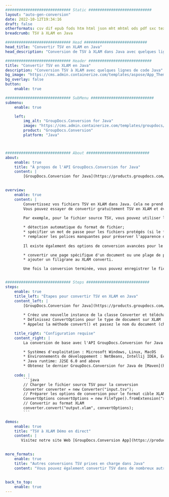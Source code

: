 ```yaml
---
############################# Static ############################
layout: "auto-gen-conversion"
date: 2022-10-12T19:34:16
draft: false
otherformats: csv dif epub fods htm html json mht mhtml ods pdf sxc tex tsv xlam xls xlsb xlsm xlsx xlt xltm xltx xml xps
breadcrumb: TSV à XLAM en Java

############################# Head ############################
head_title: "Convertir TSV en XLAM en Java"
head_description: "Conversion de TSV à XLAM dans Java avec quelques lignes de code. Convertissez plus de 160 formats de fichiers à l'aide de l'API de conversion de documents GroupDocs pour Java"

############################# Header ############################
title: "Convertir TSV en XLAM en Java"
description: "Conversion TSV à XLAM avec quelques lignes de code Java"
bg_image: "https://cms.admin.containerize.com/templates/aspose/App_Themes/V3/images/bg/header1.png"
bg_overlay: false
button:
    enable: true

############################# SubMenu ############################
submenu:
    enable: true

    left:
        img_alt: "GroupDocs.Conversion for Java"
        image: "https://cms.admin.containerize.com/templates/groupdocs/images/product-logos/90x90-noborder/groupdocs-conversion-java.png"
        product: "GroupDocs.Conversion"
        platform: "Java"



############################# About ############################
about:
    enable: true
    title: "À propos de l'API GroupDocs.Conversion for Java"
    content: |
        [GroupDocs.Conversion for Java](https://products.groupdocs.com/conversion/java/) est une API de conversion de format de fichier avancée pour la conversion entre les formats d'image et de document populaires tels que Microsoft Office, OpenDocument, PDF, HTML, e-mail, CAO. et bien plus encore avec seulement quelques lignes de code. L'API native détecte automatiquement les formats des documents originaux et propose de nombreuses options de personnalisation des documents convertis. Outre la fonction d'extraction d'informations d'un document, il prend également en charge la mise en cache des résultats de conversion sur le disque local par défaut. Cependant, tout type de stockage de cache peut être pris en charge en implémentant les interfaces appropriées - Amazon S3, Dropbox, Google Drive, Windows Azure, Reddis ou tout autre.
    

overview:
    enable: true
    content: |
        Convertissez vos fichiers TSV en XLAM dans Java. Cela ne prend que quelques lignes de code Java sur n'importe quelle plate-forme de votre choix, telle que Windows, Linux, macOS.
        Vous pouvez essayer de convertir gratuitement TSV en XLAM et évaluer la qualité des résultats de conversion. En plus des scripts de conversion de fichiers simples, vous pouvez essayer des options plus sophistiquées pour charger le fichier source TSV et stocker la sortie XLAM. 
        
        Par exemple, pour le fichier source TSV, vous pouvez utiliser les options de chargement suivantes :

        * détection automatique du format de fichier;
        * spécifier un mot de passe pour les fichiers protégés (si le format de fichier le prend en charge);
        * remplacer les polices manquantes pour préserver l'apparence du document.
        
        Il existe également des options de conversion avancées pour le fichier XLAM :

        * convertir une page spécifique d'un document ou une plage de pages;
        * ajouter un filigrane au XLAM converti.

        Une fois la conversion terminée, vous pouvez enregistrer le fichier XLAM dans votre chemin de fichier local ou dans un stockage tiers tel que FTP, Amazon S3, Google Drive, Dropbox, etc. Veuillez noter - pour convertir TSV à XLAM, vous n'avez pas besoin d'installer de logiciel supplémentaire, tel que MS Office, Open Office, Adobe Acrobat Reader, etc.


############################# Steps ############################
steps:
    enable: true
    title_left: "Étapes pour convertir TSV en XLAM en Java"
    content_left: |
        [GroupDocs.Conversion for Java](https://products.groupdocs.com/conversion/java/) permet aux développeurs de convertir facilement le fichier TSV en XLAM avec quelques lignes de code.
        
        * Créez une nouvelle instance de la classe Converter et téléchargez le fichier TSV avec le chemin complet
        * Définissez ConvertOptions pour le type de document sur XLAM
        * Appelez la méthode convert() et passez le nom du document (chemin complet) et le format (XLAM) en tant que paramètre

    title_right: "Configuration requise"
    content_right: |
        La conversion de base avec l'API GroupDocs.Conversion for Java peut être effectuée avec seulement quelques lignes de code. Nos API sont prises en charge sur toutes les principales plates-formes et systèmes d'exploitation. Avant d'exécuter le code ci-dessous, assurez-vous que les prérequis suivants sont installés sur votre système.

        * Systèmes d'exploitation : Microsoft Windows, Linux, MacOS
        * Environnements de développement : NetBeans, Intellij IDEA, Eclipse, etc.
        * Java runtime: J2SE 6.0 and above
        * Obtenez le dernier GroupDocs.Conversion for Java de [Maven](https://repository.groupdocs.com/webapp/#/artifacts/browse/tree/General/repo/com/groupdocs/groupdocs-conversion)
         
    code: |
        ```java    
        // Charger le fichier source TSV pour la conversion
        Converter converter = new Converter("input.tsv");
        // Préparer les options de conversion pour le format cible XLAM
        ConvertOptions convertOptions = new FileType().fromExtension("xlam").getConvertOptions();
        // Convertir au format XLAM
        converter.convert("output.xlam", convertOptions);
        ```

demos:
    enable: true
    title: "TSV à XLAM Démo en direct"
    content: |
       Visitez notre site Web [GroupDocs.Conversion App](https://products.groupdocs.app/conversion/family) et essayez la conversion TSV à XLAM maintenant. La démo gratuite présente les avantages suivants
          

more_formats:
    enable: true
    title: "Autres conversions TSV prises en charge dans Java"
    content: "Vous pouvez également convertir TSV dans de nombreux autres formats de fichiers. Veuillez consulter la liste ci-dessous."
       
       
back_to_top:
    enable: true
---
```

